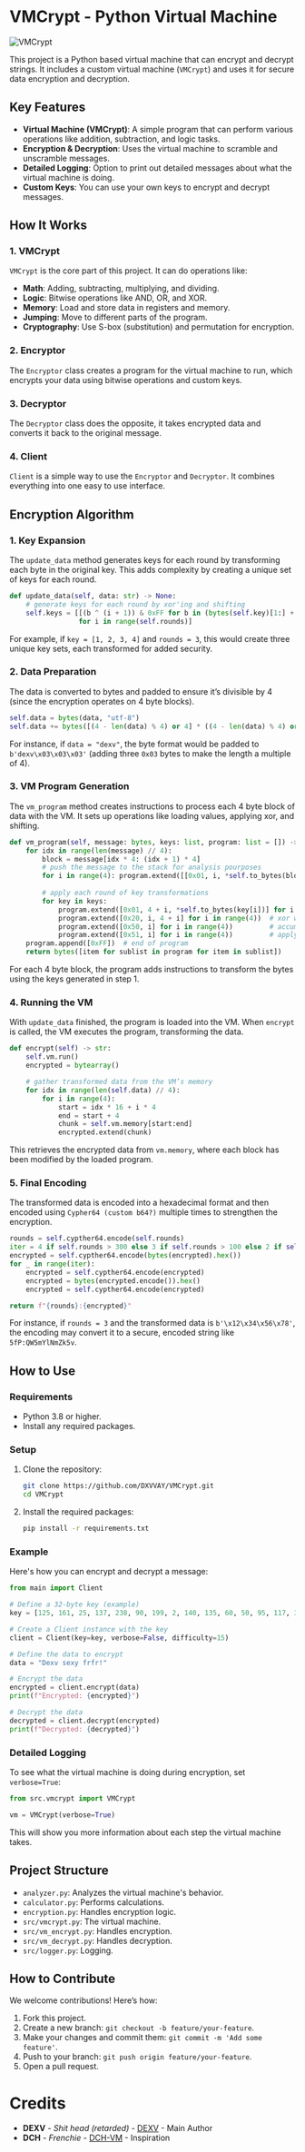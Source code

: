 # VMCrypt - Python Virtual Machine
![VMCrypt](https://dexv.site/content/cdn/PwGrCQjfuYmn.png)

This project is a Python based virtual machine that can encrypt and decrypt strings. It includes a custom virtual machine (`VMCrypt`) and uses it for secure data encryption and decryption.

## Key Features

- **Virtual Machine (VMCrypt)**: A simple program that can perform various operations like addition, subtraction, and logic tasks.
- **Encryption & Decryption**: Uses the virtual machine to scramble and unscramble messages.
- **Detailed Logging**: Option to print out detailed messages about what the virtual machine is doing.
- **Custom Keys**: You can use your own keys to encrypt and decrypt messages.

## How It Works

### 1. VMCrypt

`VMCrypt` is the core part of this project. It can do operations like:

- **Math**: Adding, subtracting, multiplying, and dividing.
- **Logic**: Bitwise operations like AND, OR, and XOR.
- **Memory**: Load and store data in registers and memory.
- **Jumping**: Move to different parts of the program.
- **Cryptography**: Use S-box (substitution) and permutation for encryption.

### 2. Encryptor

The `Encryptor` class creates a program for the virtual machine to run, which encrypts your data using bitwise operations and custom keys.

### 3. Decryptor

The `Decryptor` class does the opposite, it takes encrypted data and converts it back to the original message.

### 4. Client

`Client` is a simple way to use the `Encryptor` and `Decryptor`. It combines everything into one easy to use interface.

## Encryption Algorithm

### 1. Key Expansion

The `update_data` method generates keys for each round by transforming each byte in the original key. This adds complexity by creating a unique set of keys for each round.

```python
def update_data(self, data: str) -> None:
    # generate keys for each round by xor'ing and shifting
    self.keys = [[(b ^ (i + 1)) & 0xFF for b in (bytes(self.key)[1:] + bytes(self.key)[:1])[:4]] 
                 for i in range(self.rounds)]
```

For example, if `key = [1, 2, 3, 4]` and `rounds = 3`, this would create three unique key sets, each transformed for added security.

### 2. Data Preparation

The data is converted to bytes and padded to ensure it’s divisible by 4 (since the encryption operates on 4 byte blocks).

```python
self.data = bytes(data, "utf-8")
self.data += bytes([(4 - len(data) % 4) or 4] * ((4 - len(data) % 4) or 4))
```

For instance, if `data = "dexv"`, the byte format would be padded to `b'dexv\x03\x03\x03'` (adding three `0x03` bytes to make the length a multiple of 4).

### 3. VM Program Generation

The `vm_program` method creates instructions to process each 4 byte block of data with the VM. It sets up operations like loading values, applying xor, and shifting.

```python
def vm_program(self, message: bytes, keys: list, program: list = []) -> bytes:
    for idx in range(len(message) // 4):
        block = message[idx * 4: (idx + 1) * 4]
        # push the message to the stack for analysis pourposes
        for i in range(4): program.extend([[0x01, i, *self.to_bytes(block[i])], [0x40, i]])
        
        # apply each round of key transformations
        for key in keys:
            program.extend([0x01, 4 + i, *self.to_bytes(key[i])] for i in range(4))
            program.extend([0x20, i, 4 + i] for i in range(4))  # xor with key
            program.extend([0x50, i] for i in range(4))         # accumulate values
            program.extend([0x51, i] for i in range(4))         # apply bit shift
    program.append([0xFF])  # end of program
    return bytes([item for sublist in program for item in sublist])
```

For each 4 byte block, the program adds instructions to transform the bytes using the keys generated in step 1.

### 4. Running the VM

With `update_data` finished, the program is loaded into the VM. When `encrypt` is called, the VM executes the program, transforming the data.

```python
def encrypt(self) -> str:
    self.vm.run()
    encrypted = bytearray()

    # gather transformed data from the VM’s memory
    for idx in range(len(self.data) // 4):
        for i in range(4):
            start = idx * 16 + i * 4
            end = start + 4
            chunk = self.vm.memory[start:end]
            encrypted.extend(chunk)
```

This retrieves the encrypted data from `vm.memory`, where each block has been modified by the loaded program.

### 5. Final Encoding

The transformed data is encoded into a hexadecimal format and then encoded using `Cypher64 (custom b64?)` multiple times to strengthen the encryption.

```python
rounds = self.cypther64.encode(self.rounds)
iter = 4 if self.rounds > 300 else 3 if self.rounds > 100 else 2 if self.rounds > 50 else 1
encrypted = self.cypther64.encode(bytes(encrypted).hex())
for _ in range(iter):
    encrypted = self.cypther64.encode(encrypted)
    encrypted = bytes(encrypted.encode()).hex()
    encrypted = self.cypther64.encode(encrypted)

return f"{rounds}:{encrypted}"
```

For instance, if `rounds = 3` and the transformed data is `b'\x12\x34\x56\x78'`, the encoding may convert it to a secure, encoded string like `5fP:QW5mYlNmZk5v`.

## How to Use

### Requirements

- Python 3.8 or higher.
- Install any required packages.

### Setup

1. Clone the repository:

   ```bash
   git clone https://github.com/DXVVAY/VMCrypt.git
   cd VMCrypt
   ```

2. Install the required packages:

   ```bash
   pip install -r requirements.txt
   ```

### Example

Here's how you can encrypt and decrypt a message:

```python
from main import Client

# Define a 32-byte key (example)
key = [125, 161, 25, 137, 238, 90, 199, 2, 140, 135, 60, 50, 95, 117, 38, 63, 204, 90, 202, 134, 112, 217, 145, 34, 220, 59, 121, 161, 184, 89, 244, 164]

# Create a Client instance with the key
client = Client(key=key, verbose=False, difficulty=15)

# Define the data to encrypt
data = "Dexv sexy frfr!"

# Encrypt the data
encrypted = client.encrypt(data)
print(f"Encrypted: {encrypted}")

# Decrypt the data
decrypted = client.decrypt(encrypted)
print(f"Decrypted: {decrypted}")
```

### Detailed Logging

To see what the virtual machine is doing during encryption, set `verbose=True`:

```python
from src.vmcrypt import VMCrypt

vm = VMCrypt(verbose=True)
```

This will show you more information about each step the virtual machine takes.

## Project Structure

- `analyzer.py`: Analyzes the virtual machine's behavior.
- `calculator.py`: Performs calculations.
- `encryption.py`: Handles encryption logic.
- `src/vmcrypt.py`: The virtual machine.
- `src/vm_encrypt.py`: Handles encryption.
- `src/vm_decrypt.py`: Handles decryption.
- `src/logger.py`: Logging.

## How to Contribute

We welcome contributions! Here’s how:

1. Fork this project.
2. Create a new branch: `git checkout -b feature/your-feature`.
3. Make your changes and commit them: `git commit -m 'Add some feature'`.
4. Push to your branch: `git push origin feature/your-feature`.
5. Open a pull request.

# Credits

* **DEXV** - *Shit head (retarded)* - [DEXV](https://dexv.lol) - Main Author
* **DCH** - *Frenchie* - [DCH-VM](https://github.com/DCH81/Dch-VM) - Inspiration